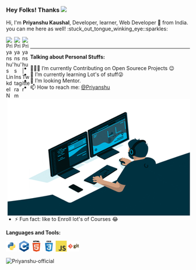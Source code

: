 ### Hey Folks! Thanks <img src="https://media.giphy.com/media/hvRJCLFzcasrR4ia7z/giphy.gif" width="25px">
<p>Hi, I'm <b>Priyanshu Kaushal</b>, Developer, learner, Web Developer 🚀 from India.<br>you can me here as well! :stuck_out_tongue_winking_eye::sparkles:</p> 
<a href="https://www.linkedin.com/in/priyanshuofficial/">
  <img align="left" alt="Priyanshu's LinkdeIN" width="22px" src="https://cdn.jsdelivr.net/npm/simple-icons@v3/icons/linkedin.svg" />
</a>
<a href="https://www.instagram.com/_priyanshu_01/">
  <img align="left" alt="Priyanshu's Instagram" width="22px" src="https://cdn.jsdelivr.net/npm/simple-icons@v3/icons/instagram.svg" />
</a>
<a href="https://twitter.com/priyans10824061">
  <img align="left" alt="Priyanshu | Twitter" width="22px" src="https://cdn.jsdelivr.net/npm/simple-icons@v3/icons/twitter.svg" />
</a>
<br />
  <img align="right" alt="GIF" src="giphy.gif" width="500" height="320" />
  
<hr>

**Talking about Personal Stuffs:**

- 👨🏽‍💻  I’m currently Contributing on Open Sourece Projects :wink:
- 🌱 I’m currently learning Lot's of stuff:stuck_out_tongue_winking_eye: 
- 🤔 I’m looking Mentor.
- 📫 How to reach me: [@Priyanshu](https://www.instagram.com/_priyanshu_01/)
- ⚡ Fun fact: like to Enroll lot's of Courses :joy:

**Languages and Tools:** 

<code><img height="30" src="https://raw.githubusercontent.com/github/explore/80688e429a7d4ef2fca1e82350fe8e3517d3494d/topics/python/python.png"></code>
<code><img height="30" src="https://raw.githubusercontent.com/github/explore/80688e429a7d4ef2fca1e82350fe8e3517d3494d/topics/cpp/cpp.png"></code>
<code><img height="30" src="https://raw.githubusercontent.com/github/explore/80688e429a7d4ef2fca1e82350fe8e3517d3494d/topics/html/html.png"></code>
<code><img height="30" src="https://raw.githubusercontent.com/github/explore/80688e429a7d4ef2fca1e82350fe8e3517d3494d/topics/css/css.png"></code>
<code><img height="30" src="https://raw.githubusercontent.com/github/explore/80688e429a7d4ef2fca1e82350fe8e3517d3494d/topics/javascript/javascript.png"></code>
<code><img height="30" src="https://raw.githubusercontent.com/github/explore/80688e429a7d4ef2fca1e82350fe8e3517d3494d/topics/git/git.png"></code>

<p align="left"> <img src="https://github-readme-stats-eight-delta.vercel.app/api?username=priyanshu-official&show_icons=true&theme=gotham" alt="Priyanshu-official" />



